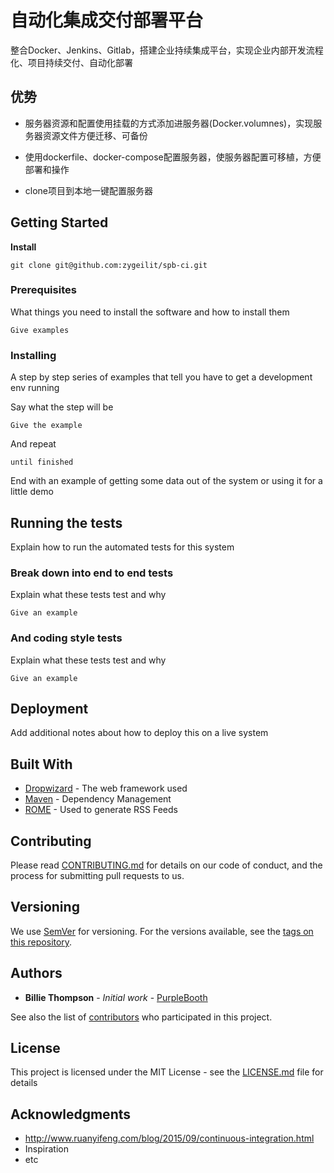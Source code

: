 # 自动化集成交付部署平台

整合Docker、Jenkins、Gitlab，搭建企业持续集成平台，实现企业内部开发流程化、项目持续交付、自动化部署


## 优势
* 服务器资源和配置使用挂载的方式添加进服务器(Docker.volumnes)，实现服务器资源文件方便迁移、可备份

* 使用dockerfile、docker-compose配置服务器，使服务器配置可移植，方便部署和操作

* clone项目到本地一键配置服务器

## Getting Started

**Install**

    git clone git@github.com:zygeilit/spb-ci.git

### Prerequisites

What things you need to install the software and how to install them

```
Give examples
```

### Installing

A step by step series of examples that tell you have to get a development env running

Say what the step will be

```
Give the example
```

And repeat

```
until finished
```

End with an example of getting some data out of the system or using it for a little demo

## Running the tests

Explain how to run the automated tests for this system

### Break down into end to end tests

Explain what these tests test and why

```
Give an example
```

### And coding style tests

Explain what these tests test and why

```
Give an example
```

## Deployment

Add additional notes about how to deploy this on a live system

## Built With

* [Dropwizard](http://www.dropwizard.io/1.0.2/docs/) - The web framework used
* [Maven](https://maven.apache.org/) - Dependency Management
* [ROME](https://rometools.github.io/rome/) - Used to generate RSS Feeds

## Contributing

Please read [CONTRIBUTING.md](https://gist.github.com/PurpleBooth/b24679402957c63ec426) for details on our code of conduct, and the process for submitting pull requests to us.

## Versioning

We use [SemVer](http://semver.org/) for versioning. For the versions available, see the [tags on this repository](https://github.com/your/project/tags). 

## Authors

* **Billie Thompson** - *Initial work* - [PurpleBooth](https://github.com/PurpleBooth)

See also the list of [contributors](https://github.com/your/project/contributors) who participated in this project.

## License

This project is licensed under the MIT License - see the [LICENSE.md](LICENSE.md) file for details

## Acknowledgments

* http://www.ruanyifeng.com/blog/2015/09/continuous-integration.html
* Inspiration
* etc
